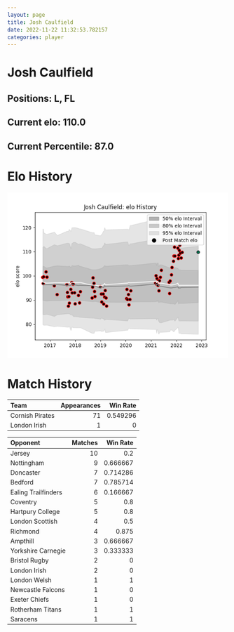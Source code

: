 ```yaml
---  
layout: page  
title: Josh Caulfield  
date: 2022-11-22 11:32:53.782157  
categories: player  
---
```

# Josh Caulfield

## Positions: L, FL

## Current elo: 110.0

## Current Percentile: 87.0

# Elo History


![elo history](history_JoshCaulfield.png)
# Match History


| Team            |   Appearances |   Win Rate |
|:----------------|--------------:|-----------:|
| Cornish Pirates |            71 |   0.549296 |
| London Irish    |             1 |   0        |

| Opponent            |   Matches |   Win Rate |
|:--------------------|----------:|-----------:|
| Jersey              |        10 |   0.2      |
| Nottingham          |         9 |   0.666667 |
| Doncaster           |         7 |   0.714286 |
| Bedford             |         7 |   0.785714 |
| Ealing Trailfinders |         6 |   0.166667 |
| Coventry            |         5 |   0.8      |
| Hartpury College    |         5 |   0.8      |
| London Scottish     |         4 |   0.5      |
| Richmond            |         4 |   0.875    |
| Ampthill            |         3 |   0.666667 |
| Yorkshire Carnegie  |         3 |   0.333333 |
| Bristol Rugby       |         2 |   0        |
| London Irish        |         2 |   0        |
| London Welsh        |         1 |   1        |
| Newcastle Falcons   |         1 |   0        |
| Exeter Chiefs       |         1 |   0        |
| Rotherham Titans    |         1 |   1        |
| Saracens            |         1 |   1        |